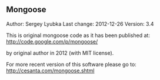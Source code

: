 Mongoose
------------------
Author: Sergey Lyubka
Last change: 2012-12-26
Version: 3.4

This is original mongoose code as it has been published at:
  http://code.google.com/p/mongoose/
  
by original author in 2012 (with MIT license).

For more recent version of this software please go to: 
  http://cesanta.com/mongoose.shtml

